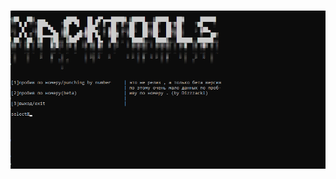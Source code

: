 ![Image alt](https://github.com/gera20g33/xack-tools/blob/main/image/tools.png)
=======================================
